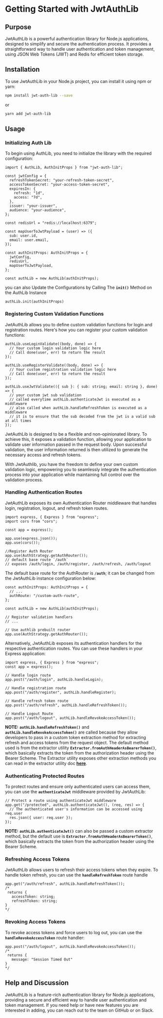
# Getting Started with JwtAuthLib

## Purpose

JwtAuthLib is a powerful authentication library for Node.js applications, designed to simplify and secure the authentication process. It provides a straightforward way to handle user authentication and token management, using JSON Web Tokens (JWT) and Redis for efficient token storage.

## Installation

To use JwtAuthLib in your Node.js project, you can install it using npm or yarn:

```bash
npm install jwt-auth-lib --save
```

or

```bash
yarn add jwt-auth-lib
```

## Usage

### Initializing Auth Lib

To begin using AuthLib, you need to initialize the library with the required configuration:

```tsx
import { AuthLib, AuthInitProps } from "jwt-auth-lib";

const jwtConfig = {
  refreshTokenSecret: "your-refresh-token-secret",
  accessTokenSecret: "your-access-token-secret",
  expiresIn: {
    refresh: "1d",
    access: "7d",
  },
  issuer: "your-issuer",
  audience: "your-audience",
};

const redisUrl = "redis://localhost:6379";

const mapUserToJwtPayload = (user) => ({
  sub: user.id,
  email: user.email,
});

const authInitProps: AuthInitProps = {
  jwtConfig,
  redisUrl,
  mapUserToJwtPayload,
};

const authLib = new AuthLib(authInitProps);
```

you can also Update the Configurations by Calling The **`init()`** Method on the AuthLib Instance

```tsx
authLib.init(authInitProps)
```

### **Registering Custom Validation Functions**

JwtAuthLib allows you to define custom validation functions for login and registration routes. Here's how you can register your custom validation functions:

```tsx
authLib.useLoginValidate((body, done) => {
  // Your custom login validation logic here
  // Call done(user, err) to return the result
});

authLib.useRegisterValidate((body, done) => {
  // Your custom registration validation logic here
  // Call done(user, err) to return the result
});

authLib.useJwtValidate(({ sub }: { sub: string; email: string }, done) => {
  // your custom jwt sub validation
  // called everytime authLib.authenticateJwt is executed as a middleware
  // also called when authLib.handleRefreshToken is executed as a middleware
  // it is to ensure that the sub decoded from the jwt is a valid sub at all times
});
```

JwtAuthLib is designed to be a flexible and non-opinionated library. To achieve this, it exposes a validation function, allowing your application to validate user information passed in the request body. Upon successful validation, the user information returned is then utilized to generate the necessary access and refresh tokens.

With JwtAuthlib, you have the freedom to define your own custom validation logic, empowering you to seamlessly integrate the authentication process into your application while maintaining full control over the validation process.

### **Handling Authentication Routes**

JwtAuthLib exposes its own Authentication Router middleware that handles login, registration, logout, and refresh token routes.

```tsx
import express, { Express } from "express";
import cors from "cors";

const app = express();

app.use(express.json());
app.use(cors());

//Register Auth Router 
app.use(AuthStrategy.getAuthRouter()); 
// default base route `/auth`
// exposes /auth/login, /auth/register, /auth/refresh, /auth/logout

```

The default base route for the AuthRouter is **`/auth`**; it can be changed from the JwtAuthLib instance configuration below:

```tsx
const authInitProps: AuthInitProps = {
  // ...
  authRoute: "/custom-auth-route",
};

const authLib = new AuthLib(authInitProps);

// Register validation handlers
// ...

// Use authlib prebuilt router
app.use(AuthStrategy.getAuthRouter());
```

Alternatively, JwtAuthLib exposes its authentication handlers for the respective authentication routes. You can use these handlers in your Express application:

```tsx
import express, { Express } from "express";
const app = express();

// Handle login route
app.post("/auth/login", authLib.handleLogin);

// Handle registration route
app.post("/auth/register", authLib.handleRegister);

// Handle refresh token route
app.post("/auth/refresh", authLib.handleRefreshToken());

// Handle Logout Route
app.post("/auth/logout", authLib.handleRevokeAccessToken());

```

**NOTE:** **`authLib.handleRefreshToken()`** and **`authLib.handleRevokeAccessToken()`** are called because they allow developers to pass in a custom token extraction method for extracting refresh and access tokens from the request object. The default method used is from the extractor utility **`Extractor.fromAuthHeaderAsBearerToken()`**, which basically extracts the token from the authorization header using the Bearer Scheme. The Extractor utility exposes other extraction methods you can read in the extractor utility doc **[here](https://chat.openai.com/c/extractor-utility-doc-url)**.

### **Authenticating Protected Routes**

To protect routes and ensure only authenticated users can access them, you can use the **`authenticateJwt`** middleware provided by JwtAuthLib:

```tsx
// Protect a route using authenticateJwt middleware
app.get("/protected", authLib.authenticateJwt(), (req, res) => {
  // The authenticated user's information can be accessed using req.user
  res.json({ user: req.user });
});

```

**NOTE:** **`authLib.authenticateJwt()`** can also be passed a custom extractor method, but the default use is **`Extractor.fromAuthHeaderAsBearerToken()`**, which basically extracts the token from the authorization header using the Bearer Scheme.

### **Refreshing Access Tokens**

JwtAuthLib allows users to refresh their access tokens when they expire. To handle token refresh, you can use the **`handleRefreshToken`** route handle

```tsx
app.get("/auth/refresh", authLib.handleRefreshToken());
/*
 returns {
   accessToken: string;
   refreshToken: string;
}
*/
```

### **Revoking Access Tokens**

To revoke access tokens and force users to log out, you can use the **`handleRevokeAccessToken`** route handler:

```tsx
app.post("/auth/logout", authLib.handleRevokeAccessToken());
/*
 returns {
   message: "Session Timed Out"
}
*/
```

## **Help and Discussion**

JwtAuthLib is a feature-rich authentication library for Node.js applications, providing a secure and efficient way to handle user authentication and token management. If you need help or have new features you are interested in adding, you can reach out to the team on GitHub or on Slack.
